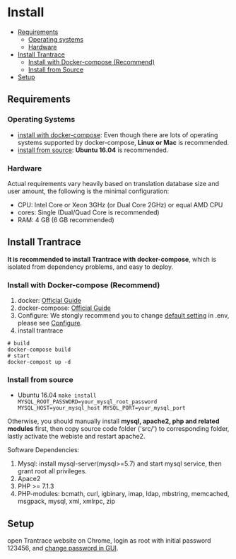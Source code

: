 # Install

- [Requirements](#require)
  - [Operating systems](#system)
  - [Hardware](#hardware)
- [Install Trantrace](#install)
  - [Install with Docker-compose (Recommend)](#docker)
  - [Install from Source](#make)
- [Setup](#set)

## Requirements

### Operating Systems

- [install with docker-compose](#docker): Even though there are lots of operating systems supported by docker-compose, **Linux or Mac** is recommended.
- [install from source](#make): **Ubuntu 16.04** is recommended.

### Hardware

Actual requirements vary heavily based on translation database size and user amount, the following is the minimal configuration:

* CPU: Intel Core or Xeon 3GHz \(or Dual Core 2GHz\) or equal AMD CPU
* cores: Single \(Dual/Quad Core is recommended\)
* RAM: 4 GB \(6 GB recommended\)


## Install Trantrace
<span id='install'></span>

**It is recommended to install Trantrace with docker-compose**, which is isolated from dependency problems, and easy to deploy.

### Install with Docker-compose \(Recommend\)
<span id='docker'></span>

1. docker: [Official Guide](https://docs.docker.com/install/)
2. docker-compose: [Official Guide](https://docs.docker.com/compose/install/)  
3. Configure: We stongly recommend you to change [default setting](configure.md#default) in .env, please see [Configure](configure.md).
4. install trantrace 

```
# build
docker-compose build
# start
docker-compost up -d
```

### Install from source

<span id='make'></span>

- Ubuntu 16.04
```make install MYSQL_ROOT_PASSWORD=your_mysql_root_password MYSQL_HOST=your_mysql_host MYSQL_PORT=your_mysql_port```
 
Otherwise, you should manually install **mysql, apache2, php and related modules** first, then copy source code folder ('src/') to corresponding folder, lastly activate the webiste and restart apache2.

Software Dependencies:
1. Mysql: install mysql-server(mysql>=5.7) and start mysql service, then grant root all privileges.
2. Apace2
3. PHP >= 7.1.3
4. PHP-modules: bcmath, curl, igbinary, imap, ldap, mbstring, memcached, msgpack, mysql, xml, xmlrpc, zip

## Setup

open Trantrace website on Chrome, login as root with initial password 123456, and  [change password in GUI](../getting-started/registration.md#change-password).

